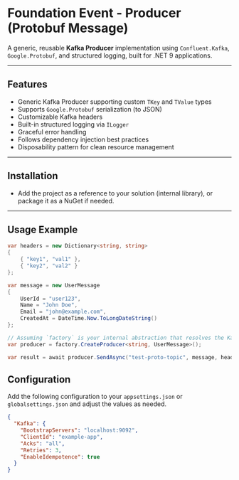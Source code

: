 # Foundation Event - Producer (Protobuf Message)

A generic, reusable **Kafka Producer** implementation using `Confluent.Kafka`, `Google.Protobuf`, and structured logging, built for .NET 9 applications.

---

## Features

- Generic Kafka Producer supporting custom `TKey` and `TValue` types
- Supports `Google.Protobuf` serialization (to JSON)
- Customizable Kafka headers
- Built-in structured logging via `ILogger`
- Graceful error handling
- Follows dependency injection best practices
- Disposability pattern for clean resource management

---

## Installation

- Add the project as a reference to your solution (internal library), or package it as a NuGet if needed.

---

## Usage Example

```csharp
var headers = new Dictionary<string, string>
{
    { "key1", "val1" },
    { "key2", "val2" }
};

var message = new UserMessage
{
    UserId = "user123",
    Name = "John Doe",
    Email = "john@example.com",
    CreatedAt = DateTime.Now.ToLongDateString()
};

// Assuming `factory` is your internal abstraction that resolves the KafkaProducerImpl via DI (Dependency Injection)
var producer = factory.CreateProducer<string, UserMessage>();

var result = await producer.SendAsync("test-proto-topic", message, headers);
```

## Configuration
Add the following configuration to your `appsettings.json` or `globalsettings.json` and adjust the values as needed.

```json
{
  "Kafka": {
    "BootstrapServers": "localhost:9092",
    "ClientId": "example-app",
    "Acks": "all",
    "Retries": 3,
    "EnableIdempotence": true
  }
}
```